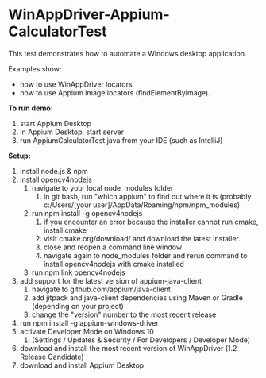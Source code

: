 # WinAppDriver-Appium-CalculatorTest

This test demonstrates how to automate a Windows desktop application.

Examples show: 
* how to use WinAppDriver locators 
* how to use Appium image locators (findElementByImage).

**To run demo:**
1. start Appium Desktop
1. in Appium Desktop, start server
1. run AppiumCalculatorTest.java from your IDE (such as IntelliJ)

**Setup:**
1. install node.js & npm
1. install opencv4nodejs
    1. navigate to your local node_modules folder  
        1. in git bash, run "which appium" to find out where it is (probably c:/Users/[your user]/AppData/Roaming/npm/npm_modules)
    1. run npm install -g opencv4nodejs  
        1. if you encounter an error because the installer cannot run cmake, install cmake
        1. visit cmake.org/download/ and download the latest installer. 
        1. close and reopen a command line window
        1. navigate again to node_modules folder and rerun command to install opencv4nodejs with cmake installed
    1. run npm link opencv4nodejs
1. add support for the latest version of appium-java-client
    1. navigate to github.com/appium/java-client
    1. add jitpack and java-client dependencies using Maven or Gradle (depending on your project)
    1. change the "version" number to the most recent release
1. run npm install -g appium-windows-driver  
1. activate Developer Mode on Windows 10
    1. (Settings / Updates & Security / For Developers / Developer Mode)
1. download and install the most recent version of WinAppDriver (1.2 Release Candidate)
1. download and install Appium Desktop
